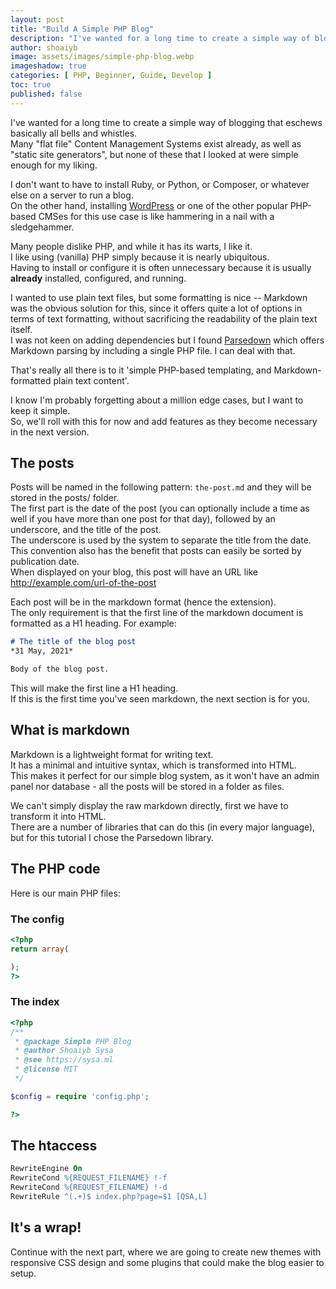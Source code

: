 ```yaml
---
layout: post
title: "Build A Simple PHP Blog"
description: "I've wanted for a long time to create a simple way of blogging that eschews basically all bells and whistles, I wanted to use plain text files, but some formatting is nice Markdown was the obvious solution for this. That's really all there is to it 'simple PHP-based templating, and Markdown-formatted plain text content'."
author: shoaiyb
image: assets/images/simple-php-blog.webp
imageshadow: true
categories: [ PHP, Beginner, Guide, Develop ]
toc: true
published: false
---
```




I've wanted for a long time to create a simple way of blogging that eschews basically all bells and whistles.       
Many "flat file" Content Management Systems exist already, as well as "static site generators", but none of these that I looked at were simple enough for my liking.

I don't want to have to install Ruby, or Python, or Composer, or whatever else on a server to run a blog.       
On the other hand, installing [WordPress](/) or one of the other popular PHP-based CMSes for this use case is like hammering in a nail with a sledgehammer.

Many people dislike PHP, and while it has its warts, I like it.       
I like using (vanilla) PHP simply because it is nearly ubiquitous.      
Having to install or configure it is often unnecessary because it is usually **already** installed, configured, and running.

I wanted to use plain text files, but some formatting is nice -- Markdown was the obvious solution for this, since it offers quite a lot of options in terms of text formatting, without sacrificing the readability of the plain text itself.      
I was not keen on adding dependencies but I found [Parsedown](http://parsedown.org) which offers Markdown parsing by including a single PHP file. I can deal with that.

That's really all there is to it 'simple PHP-based templating, and Markdown-formatted plain text content'.

I know I'm probably forgetting about a million edge cases, but I want to keep it simple.       
So, we'll roll with this for now and add features as they become necessary in the next version.       

## The posts
Posts will be named in the following pattern: `the-post.md` and they will be stored in the posts/ folder.       
The first part is the date of the post (you can optionally include a time as well if you have more than one post for that day), followed by an underscore, and the title of the post.      
The underscore is used by the system to separate the title from the date.       
This convention also has the benefit that posts can easily be sorted by publication date.       
When displayed on your blog, this post will have an URL like http://example.com/url-of-the-post

Each post will be in the markdown format (hence the extension).       
The only requirement is that the first line of the markdown document is formatted as a H1 heading. For example:

```markdown
# The title of the blog post
*31 May, 2021*

Body of the blog post.
```

This will make the first line a H1 heading.     
If this is the first time you've seen markdown, the next section is for you.     

## What is markdown
Markdown is a lightweight format for writing text.      
It has a minimal and intuitive syntax, which is transformed into HTML.      
This makes it perfect for our simple blog system, as it won't have an admin panel nor database - all the posts will be stored in a folder as files.

We can't simply display the raw markdown directly, first we have to transform it into HTML.      
There are a number of libraries that can do this (in every major language), but for this tutorial I chose the Parsedown library.      

## The PHP code
Here is our main PHP files:

### The config
```php
<?php
return array(

);
?>
```

### The index
```php
<?php
/**
 * @package Simple PHP Blog
 * @author Shoaiyb Sysa
 * @see https://sysa.ml
 * @license MIT
 */

$config = require 'config.php';

?>
```

## The htaccess
```apache
RewriteEngine On
RewriteCond %{REQUEST_FILENAME} !-f
RewriteCond %{REQUEST_FILENAME} !-d
RewriteRule ^(.+)$ index.php?page=$1 [QSA,L]
```

## It's a wrap!
Continue with the next part, where we are going to create new themes with responsive CSS design and some plugins that could make the blog easier to setup.


